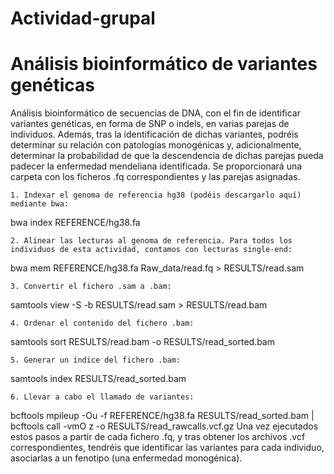 <h1>Actividad-grupal</h1> 

# Análisis bioinformático de variantes genéticas
Análisis bioinformático de secuencias de DNA, con el fin de identificar variantes genéticas, en forma de SNP o indels, en varias parejas de individuos. Además, tras la identificación de dichas variantes, podréis determinar su relación con patologías monogénicas y, adicionalmente, determinar la probabilidad de que la descendencia de dichas parejas pueda padecer la enfermedad mendeliana identificada.
Se proporcionará una carpeta con los ficheros .fq correspondientes y las parejas asignadas.
 
    1. Indexar el genoma de referencia hg38 (podéis descargarlo aquí) mediante bwa:

bwa index REFERENCE/hg38.fa

    2. Alinear las lecturas al genoma de referencia. Para todos los individuos de esta actividad, contamos con lecturas single-end:

bwa mem REFERENCE/hg38.fa Raw_data/read.fq > RESULTS/read.sam

    3. Convertir el fichero .sam a .bam:

samtools view -S -b RESULTS/read.sam > RESULTS/read.bam

    4. Ordenar el contenido del fichero .bam:

samtools sort RESULTS/read.bam -o RESULTS/read_sorted.bam

    5. Generar un índice del fichero .bam:

samtools index RESULTS/read_sorted.bam

    6. Llevar a cabo el llamado de variantes:

bcftools mpileup -Ou -f REFERENCE/hg38.fa RESULTS/read_sorted.bam | bcftools call -vmO z -o RESULTS/read_rawcalls.vcf.gz
Una vez ejecutados estos pasos a partir de cada fichero .fq, y tras obtener los archivos .vcf correspondientes, tendréis que identificar las variantes para cada individuo, asociarlas a un fenotipo (una enfermedad monogénica).

